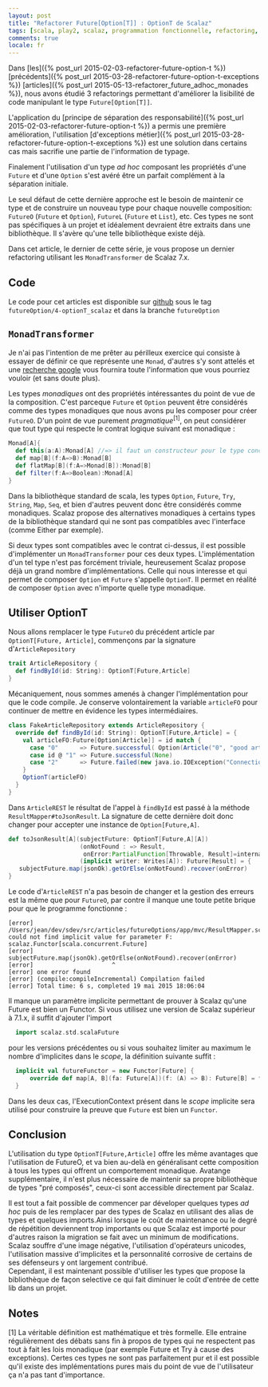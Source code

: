 ```yaml
---
layout: post
title: "Refactorer Future[Option[T]] : OptionT de Scalaz"
tags: [scala, play2, scalaz, programmation fonctionnelle, refactoring, craftsmanship]
comments: true
locale: fr
---
```


Dans [les]({% post_url 2015-02-03-refactorer-future-option-t %}) [précédents]({% post_url 2015-03-28-refactorer-future-option-t-exceptions %}) [articles]({% post_url 2015-05-13-refactorer_future_adhoc_monades %}), nous avons étudié 3 refactorings permettant d'améliorer la lisibilité de code manipulant le type `Future[Option[T]]`.

L'application du [principe de séparation des responsabilité]({% post_url 2015-02-03-refactorer-future-option-t %}) a permis une première amélioration, l'utilisation [d'exceptions métier]({% post_url 2015-03-28-refactorer-future-option-t-exceptions %}) est une solution dans certains cas mais sacrifie une partie de l'information de typage.

Finalement l'utilisation d'un type _ad hoc_ composant les propriétés d'une `Future` et d'une `Option` s'est avéré être un parfait complément à la séparation initiale.

Le seul défaut de cette dernière approche est le besoin de maintenir ce type et de construire un nouveau type pour chaque nouvelle composition: `FutureO` (`Future` et `Option`), `FutureL` (`Future` et `List`), etc. Ces types ne sont pas spécifiques à un projet et idéalement devraient être extraits dans une bibliothèque. Il s'avère qu'une telle bibliothèque existe déjà.

Dans cet article, le dernier de cette série, je vous propose un dernier refactoring utilisant les `MonadTransformer` de Scalaz 7.x.

<!--more-->
Code
----

Le code pour cet articles est disponible sur [github](https://github.com/jeantil/blog-samples) sous le tag `futureOption/4-optionT_scalaz` et dans la branche `futureOption`

`MonadTransformer`
-----
Je n'ai pas l'intention de me prêter au périlleux exercice qui consiste à essayer de définir ce que représente une `Monad`, d'autres s'y sont attelés et une [recherche google](https://www.google.fr/search?q=d%C3%A9finition+de+monade+programmation) vous fournira toute l'information que vous pourriez vouloir (et sans doute plus).

Les types _monadiques_ ont des propriétés intéressantes du point de vue de la composition. C'est parceque `Future` et `Option` peuvent être considérés comme des types monadiques que nous avons pu les composer pour créer `FutureO`.
D'un point de vue purement *pragmatique*<sup>[1]</sup>, on peut considérer que tout type qui respecte le contrat logique suivant est monadique :

```scala
Monad[A]{
  def this(a:A):Monad[A] //=> il faut un constructeur pour le type concret
  def map[B](f:A=>B):Monad[B]
  def flatMap[B](f:A=>Monad[B]):Monad[B]
  def filter(f:A=>Boolean):Monad[A]
}
```
Dans la bibliothèque standard de scala, les types `Option`, `Future`, `Try`, `String`, `Map`, `Seq`, et bien d'autres peuvent donc être considérés comme monadiques. Scalaz propose des alternatives monadiques à certains types de la bibliothèque standard qui ne sont pas compatibles avec l'interface (comme Either par exemple).

Si deux types sont compatibles avec le contrat ci-dessus, il est possible d'implémenter un `MonadTransformer` pour ces deux types. L'implémentation d'un tel type n'est pas forcément triviale, heureusement Scalaz propose déjà un grand nombre d'implémentations. Celle qui nous interesse et qui permet de composer `Option` et `Future` s'appelle `OptionT`. Il permet en réalité de composer `Option` avec n'importe quelle type monadique.

Utiliser OptionT
-----

Nous allons remplacer le type `FutureO` du précédent article par `OptionT[Future, Article]`, commençons par la signature d'`ArticleRepository`

```scala
trait ArticleRepository {
  def findById(id: String): OptionT[Future,Article]
}
```

Mécaniquement, nous sommes amenés à changer l'implémentation pour que le code compile. Je conserve volontairement la variable `articleFO` pour continuer de mettre en évidence les types intermédiaires.

```scala
class FakeArticleRepository extends ArticleRepository {
  override def findById(id: String): OptionT[Future,Article] = {
    val articleFO:Future[Option[Article]] = id match {
      case "0"      => Future.successful( Option(Article("0", "good article", 10.0) ))
      case id @ "1" => Future.successful(None)
      case "2"      => Future.failed(new java.io.IOException("Connection lost !!") )
    }
    OptionT(articleFO)
  }
}
```

Dans `ArticleREST` le résultat de l'appel à `findById` est passé à la méthode `ResultMapper#toJsonResult`. La signature de cette dernière doit donc changer pour accepter une instance de `Option[Future,A]`.

```scala
def toJsonResult[A](subjectFuture: OptionT[Future,A][A])
                    (onNotFound : => Result,
                     onError:PartialFunction[Throwable, Result]=internalServerErrorHandler)
                    (implicit writer: Writes[A]): Future[Result] = {
   subjectFuture.map(jsonOk).getOrElse(onNotFound).recover(onError)
}
```

Le code d'`ArticleREST` n'a pas besoin de changer et la gestion des erreurs est la même que pour `FutureO`, par contre il manque une toute petite brique pour que le programme fonctionne :

```
[error] /Users/jean/dev/sdev/src/articles/futureOptions/app/mvc/ResultMapper.scala:41: could not find implicit value for parameter F: scalaz.Functor[scala.concurrent.Future]
[error]     subjectFuture.map(jsonOk).getOrElse(onNotFound).recover(onError)
[error]                      ^
[error] one error found
[error] (compile:compileIncremental) Compilation failed
[error] Total time: 6 s, completed 19 mai 2015 18:06:04
```

Il manque un paramètre implicite permettant de prouver à Scalaz qu'une Future est bien un Functor. Si vous utilisez une version de Scalaz supérieur à 7.1.x, il suffit d'ajouter l'import

```scala
  import scalaz.std.scalaFuture
```
pour les versions précédentes ou si vous souhaitez limiter au maximum le nombre d'implicites dans le _scope_, la définition suivante suffit :

```scala
  implicit val futureFunctor = new Functor[Future] {
      override def map[A, B](fa: Future[A])(f: (A) => B): Future[B] = fa.map(f)
  }
```
Dans les deux cas, l'ExecutionContext présent dans le _scope_ implicite sera utilisé pour construire la preuve que `Future` est bien un `Functor`.

Conclusion
----

L'utilisation du type `OptionT[Future,Article]` offre les même avantages que l'utilisation de FutureO, et va bien au-delà en généralisant cette composition à tous les types qui offrent un comportement monadique. Avatange supplémentaire, il n'est plus nécessaire de maintenir sa propre bibliothèque de types "pré composés", ceux-ci sont accessible directement par Scalaz.

Il est tout a fait possible de commencer par déveloper quelques types _ad hoc_ puis de les remplacer par des types de Scalaz en utilisant des alias de types et quelques imports.Ainsi lorsque le coût de maintenance ou le degré de répétition deviennent trop importants ou que Scalaz est importé pour d'autres raison la migration se fait avec un minimum de modifications.
Scalaz souffre d'une image négative, l'utilisation d'opérateurs unicodes, l'utilisation massive d'implicites et la personnalité corrosive de certains de ses défenseurs y ont largement contribué.  
Cependant, il est maintenant possible d'utiliser les types que propose la bibliothèque de façon selective ce qui fait diminuer le coût d'entrée  de cette lib dans un projet.

Notes
----
[1] La véritable définition est mathématique et très formelle. Elle entraine régulièrement des débats sans fin à propos de types qui ne respectent pas tout à fait les lois monadique (par exemple Future et Try à cause des exceptions). Certes ces types ne sont pas parfaitement pur et il est possible qu'il existe des implémentations pures mais du point de vue de l'utilisateur ça n'a pas tant d'importance.
